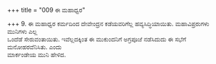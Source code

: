 +++
title = "009 ಈ ಮಹಾಧ್ವರ"

+++
9. ಈ ಮಹಾಧ್ವರ ಕರ್ಮದಿಂದ ದೇವೇಂದ್ರನ ಕಡೆಯವರಿಗೆಲ್ಲ ಹವ್ಯಸಿದ್ಧಿಯಾಯಿತು. ಮಹಾವಿಪ್ರರುಗಳು ಮುನಿಗಳು ಎಲ್ಲ   
ಒಂದೆಡೆ ಸೇರುವಂತಾಯಿತು. ಇವೆಲ್ಲದಕ್ಕಿಂತ ಈ ಮುಕುಂದನಿಗೆ ಅಗ್ರಪೂಜೆ ನಡೆಸಿದುದು ಈ ಸಭೆಗೆ ಮನೋಹರವೆನಿಸಿತು. ಎಂದು   
ಮಾರ್ಕಂಡೇಯ ಮುನಿ ಹೇಳಿದ.